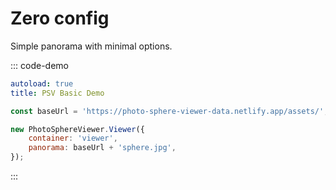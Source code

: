 # Zero config

Simple panorama with minimal options.

::: code-demo

```yaml
autoload: true
title: PSV Basic Demo
```

```js
const baseUrl = 'https://photo-sphere-viewer-data.netlify.app/assets/';

new PhotoSphereViewer.Viewer({
    container: 'viewer',
    panorama: baseUrl + 'sphere.jpg',
});
```

:::
